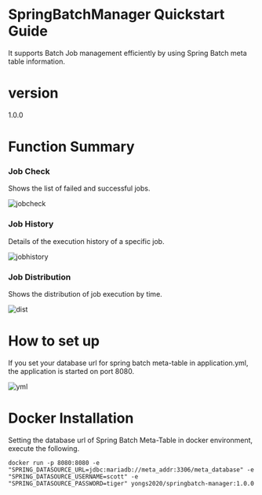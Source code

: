 # SpringBatchManager Quickstart Guide 
It supports Batch Job management efficiently by using Spring Batch meta table information.
# version
1.0.0
# Function Summary
### Job Check
Shows the list of failed and successful jobs.

![jobcheck](https://user-images.githubusercontent.com/100505047/155977234-d51bf310-e884-4c56-95fc-64f30800480c.png)

### Job History
Details of the execution history of a specific job.

![jobhistory](https://user-images.githubusercontent.com/100505047/155977274-3c02fcda-cddd-4f3b-a6e1-c6c896c69b2c.png)

### Job Distribution
Shows the distribution of job execution by time.

![dist](https://user-images.githubusercontent.com/100505047/155977433-4c9add59-b334-42f1-8138-fcfb79d09637.png)

# How to set up
If you set your database url for spring batch meta-table in application.yml, the application is started on port 8080.

![yml](https://user-images.githubusercontent.com/100505047/155978569-b72ba16e-7856-421c-a02d-fde67f6e213d.png)

# Docker Installation
Setting the database url of Spring Batch Meta-Table in docker environment, execute the following.

```
docker run -p 8080:8080 -e "SPRING_DATASOURCE_URL=jdbc:mariadb://meta_addr:3306/meta_database" -e "SPRING_DATASOURCE_USERNAME=scott" -e "SPRING_DATASOURCE_PASSWORD=tiger" yongs2020/springbatch-manager:1.0.0
```
